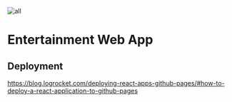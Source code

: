 ![all](https://github.com/TheSonOfBat/Entertainment-Web-App/assets/62327154/652c9599-700d-46d6-9b46-23a46d03e8f2)
# Entertainment Web App

## Deployment
https://blog.logrocket.com/deploying-react-apps-github-pages/#how-to-deploy-a-react-application-to-github-pages
